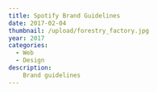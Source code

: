 ```yaml
---
title: Spotify Brand Guidelines
date: 2017-02-04
thumbnail: /upload/forestry_factory.jpg
year: 2017
categories:
  - Web
  - Design
description:
    Brand guidelines
---
```

